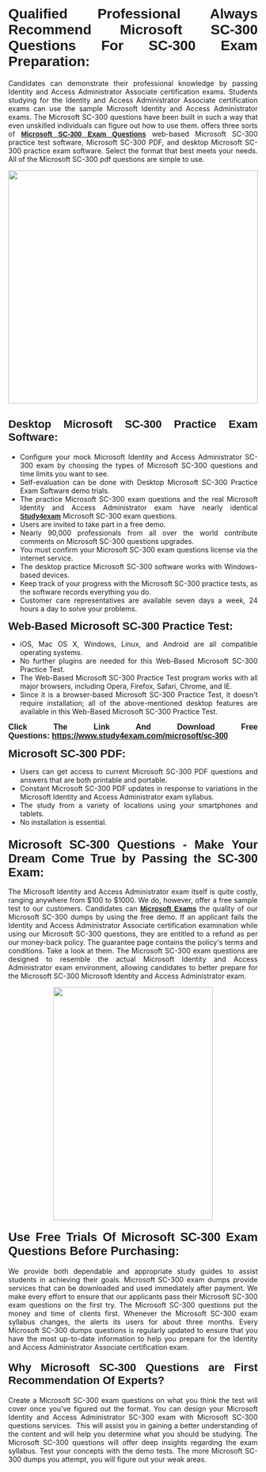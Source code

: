 <h1 style="text-align: justify;"><span style="font-family:Verdana,Geneva,sans-serif;"><strong>Qualified Professional Always Recommend Microsoft SC-300 Questions For SC-300 Exam Preparation:</strong></span></h1>

<p style="text-align: justify;">Candidates can demonstrate their professional knowledge by passing Identity and Access Administrator Associate certification exams. Students studying for the Identity and Access Administrator Associate certification exams can use the sample Microsoft Identity and Access Administrator exams. The Microsoft SC-300 questions have been built in such a way that even unskilled individuals can figure out how to use them. offers three sorts of <a href="https://www.study4exam.com/microsoft/sc-300" target="_blank"><span style="font-family:Verdana,Geneva,sans-serif;"><strong>Microsoft SC-300 Exam Questions</strong></span></a> web-based Microsoft SC-300 practice test software, Microsoft SC-300 PDF, and desktop Microsoft SC-300 practice exam software. Select the format that best meets your needs. All of the Microsoft SC-300 pdf questions are simple to use.</p>

<p style="text-align: justify;"><a href="https://www.study4exam.com/microsoft/sc-300" target="_blank"><img alt="" src="https://lh3.googleusercontent.com/pw/AM-JKLWyZpIQ0aIkfIyIbfUPGjZUh9qzz_kEk5RQLLa1Ffk6zlfHeVNyBGzR2ChVBfJFdRCu2HSxQoY7qwgGNqYCcDhg4BDPSQC4_r1Lvt5LrVxcXJb-7gUYJ0C1j1XwacQik8iOf4NNB6rzl0eJTUoRr7yL=w1155-h649-no?authuser=0" style="width: 100%; height: 470px;" /></a></p>

<h2 style="text-align: justify;"><span style="font-family:Verdana,Geneva,sans-serif;"><strong><span style="font-size:22px;">Desktop Microsoft SC-300 Practice Exam Software:</span></strong></span></h2>

<ul>
	<li style="text-align: justify;">Configure your mock Microsoft Identity and Access Administrator SC-300 exam by choosing the types of Microsoft SC-300 questions and time limits you want to see.</li>
	<li style="text-align: justify;">Self-evaluation can be done with Desktop Microsoft SC-300 Practice Exam Software demo trials.</li>
	<li style="text-align: justify;">The practice Microsoft SC-300 exam questions and the real Microsoft Identity and Access Administrator exam have nearly identical <a href="https://www.study4exam.com/" target="_blank"><span style="font-family:Verdana,Geneva,sans-serif;"><strong>Study4exam</strong></span></a> Microsoft SC-300 exam questions.</li>
	<li style="text-align: justify;">Users are invited to take part in a free demo.</li>
	<li style="text-align: justify;">Nearly 90,000 professionals from all over the world contribute comments on Microsoft SC-300 questions upgrades.</li>
	<li style="text-align: justify;">You must confirm your Microsoft SC-300 exam questions license via the internet service.</li>
	<li style="text-align: justify;">The desktop practice Microsoft SC-300 software works with Windows-based devices.</li>
	<li style="text-align: justify;">Keep track of your progress with the Microsoft SC-300 practice tests, as the software records everything you do.</li>
	<li style="text-align: justify;">Customer care representatives are available seven days a week, 24 hours a day to solve your problems.</li>
</ul>

<p style="text-align: justify;"><strong><span style="font-size:22px;"><span style="font-family:Verdana,Geneva,sans-serif;">Web-Based Microsoft SC-300 Practice Test:</span></span></strong></p>

<ul>
	<li style="text-align: justify;">iOS, Mac OS X, Windows, Linux, and Android are all compatible operating systems.</li>
	<li style="text-align: justify;">No further plugins are needed for this Web-Based Microsoft SC-300 Practice Test.</li>
	<li style="text-align: justify;">The Web-Based Microsoft SC-300 Practice Test program works with all major browsers, including Opera, Firefox, Safari, Chrome, and IE.</li>
	<li style="text-align: justify;">Since it is a browser-based Microsoft SC-300 Practice Test, it doesn't require installation; all of the above-mentioned desktop features are available in this Web-Based Microsoft SC-300 Practice Test.</li>
</ul>

<p style="text-align: justify;"><span style="font-size:16px;"><span style="font-family:Tahoma,Geneva,sans-serif;"><strong>Click The Link And Download Free Questions:</strong> <strong><a href="https://www.study4exam.com/microsoft/sc-300" target="_blank">https://www.study4exam.com/microsoft/sc-300</a></strong></span></span></p>

<p style="text-align: justify;"><strong><span style="font-size:22px;"><span style="font-family:Verdana,Geneva,sans-serif;">Microsoft SC-300 PDF:</span></span></strong></p>

<ul>
	<li style="text-align: justify;">Users can get access to current Microsoft SC-300 PDF questions and answers that are both printable and portable.</li>
	<li style="text-align: justify;">Constant Microsoft SC-300 PDF updates in response to variations in the Microsoft Identity and Access Administrator exam syllabus.</li>
	<li style="text-align: justify;">The study from a variety of locations using your smartphones and tablets.</li>
	<li style="text-align: justify;">No installation is essential.</li>
</ul>

<h3 style="text-align: justify;"><span style="font-family:Verdana,Geneva,sans-serif;"><strong><span style="font-size:24px;">Microsoft SC-300 Questions - Make Your Dream Come True by Passing the SC-300 Exam:</span></strong></span></h3>

<p style="text-align: justify;">The Microsoft Identity and Access Administrator exam itself is quite costly, ranging anywhere from $100 to $1000. We do, however, offer a free sample test to our customers. Candidates can <a href="https://www.study4exam.com/microsoft-exams" target="_blank"><span style="font-family:Verdana,Geneva,sans-serif;"><strong>Microsoft Exams</strong></span></a> the quality of our Microsoft SC-300 dumps by using the free demo. If an applicant fails the Identity and Access Administrator Associate certification examination while using our Microsoft SC-300 questions, they are entitled to a refund as per our money-back policy. The guarantee page contains the policy's terms and conditions. Take a look at them. The Microsoft SC-300 exam questions are designed to resemble the actual Microsoft Identity and Access Administrator exam environment, allowing candidates to better prepare for the Microsoft SC-300 Microsoft Identity and Access Administrator exam.</p>

<p style="text-align: center;"><a href="https://www.study4exam.com/microsoft/sc-300" target="_blank"><img alt="" src="https://lh3.googleusercontent.com/pw/AM-JKLVm1AFNQYt9HiIQSWFIDJ4-reoM0KdCdeB19EHN9L4Ujh8Y8RsoWphcOgh6e0EKC_wCXdk0e-HV9pMpYeOiLTHeEFzZkvxkcVneQPmtckPgQ6d6_1fl6pQAIG3hKRJVIJQCxUF7j94Vj7Q4_c_jN3oH=w972-h649-no?authuser=0" style="width: 80%; height: 470px;" /></a></p>

<h4 style="text-align: justify;"><span style="font-family:Verdana,Geneva,sans-serif;"><strong><span style="font-size:24px;">Use Free Trials Of Microsoft SC-300 Exam Questions Before Purchasing:</span></strong></span></h4>

<p style="text-align: justify;">We provide both dependable and appropriate study guides to assist students in achieving their goals. Microsoft SC-300 exam dumps provide services that can be downloaded and used immediately after payment. We make every effort to ensure that our applicants pass their Microsoft SC-300 exam questions on the first try. The Microsoft SC-300 questions put the money and time of clients first. Whenever the Microsoft SC-300 exam syllabus changes, the alerts its users for about three months. Every Microsoft SC-300 dumps questions is regularly updated to ensure that you have the most up-to-date information to help you prepare for the Identity and Access Administrator Associate certification exam.</p>

<h4 style="text-align: justify;"><strong><span style="font-family:Verdana,Geneva,sans-serif;"><span style="font-size:22px;">Why Microsoft SC-300 Questions are First Recommendation Of Experts?</span></span></strong></h4>

<p style="text-align: justify;">Create a Microsoft SC-300 exam questions on what you think the test will cover once you've figured out the format. You can design your Microsoft Identity and Access Administrator SC-300 exam with Microsoft SC-300 questions services.  This will assist you in gaining a better understanding of the content and will help you determine what you should be studying. The Microsoft SC-300 questions will offer deep insights regarding the exam syllabus. Test your concepts with the demo tests. The more Microsoft SC-300 dumps you attempt, you will figure out your weak areas. </p>
